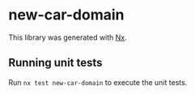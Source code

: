 # new-car-domain

This library was generated with [Nx](https://nx.dev).

## Running unit tests

Run `nx test new-car-domain` to execute the unit tests.
